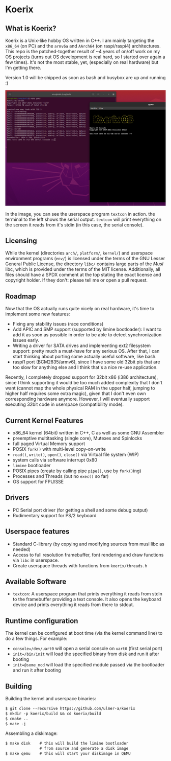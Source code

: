 # Koerix

## What is Koerix?
Koerix is a Unix-like hobby OS written in C++. I am mainly targeting the
`x86_64` (on PC) and the `armv6a` and `AArch64` (on raspi/raspi4) architectures.
This repo is the patched-together result of ~4 years of on/off work on my
OS projects (turns out OS development is real hard, so I started over again
a few times). It's not the most stable, yet, (especially on real hardware) but I'm
getting there.

Version 1.0 will be shipped as soon as bash and busybox are up and running :)

![Screenshot](screenshot.png)

In the image, you can see the userspace program `textcon` in action. the terminal
to the left shows the serial output. `textcon` will print everything on the screen
it reads from it's stdin (in this case, the serial console). 

## Licensing
While the kernel (directories `arch/`, `platform/`, `kernel/`) and userspace environment
programs (`env/`) is licensed under the terms of the GNU Lesser General Public License,
the directory `libc/` contains large parts of the *Musl* libc, which is provided under
the terms of the MIT license. Additionally, all files should have a SPDX comment at the top
stating the exact license and copyright holder. If they don't: please tell me or open
a pull request.

## Roadmap
Now that the OS actually runs quite nicely on real hardware, it's time to implement some
new features:
* Fixing any stability issues (race conditions)
* Add APIC and SMP support (supported by limine bootloader): I want to add it as soon
as possible in order to be able to detect synchronization issues early.
* Writing a driver for SATA drives and implementing ext2 filesystem support: pretty much
a must-have for any serious OS. After that, I can start thinking about porting some
actually useful software, like bash.
* raspi1 port (BCM2835/armv6), since I have some old 32bit pis that are too slow
for anything else and I think that's a nice re-use application.

Recently, I completely dropped support for 32bit x86 (i386 architecture), since I think
supporting it would be too much added complexity that I don't want (cannot map the whole
physical RAM in the upper half, jumping to higher half requires some extra magic), given
that I don't even own corresponding hardware anymore. However, I will eventually support
executing 32bit code in userspace (compatibility mode).

## Current Kernel Features
* x86\_64 kernel (64bit) written in C++, C as well as some GNU Assembler
* preemptive multitasking (single core), Mutexes and Spinlocks
* full paged Virtual Memory support
* POSIX `fork()` with multi-level copy-on-write
* `read()`, `write()`, `open()`, `close()` via Virtual file system (WIP)
* system calls via software interrupt 0x80
* `limine` bootloader
* POSIX pipes (create by calling pipe `pipe()`, use by `fork()`ing)
* Processes and Threads (but no `exec()` so far)
* OS support for FPU/SSE

## Drivers
* PC Serial port driver (for getting a shell and some debug output)
* Rudimentary support for PS/2 keyboard

## Userspace features
* Standard C-library (by copying and modifying sources from musl libc as needed)
* Access to full resolution framebuffer, font rendering and draw functions via
`libc` in userspace.
* Create userspace threads with functions from `koerix/threads.h`

## Available Software
* `textcon`: A userspace program that prints everything it reads from stdin to the
framebuffer providing a text console. It also opens the keyboard device and prints
everything it reads from there to stdout.

## Runtime configuration
The kernel can be configured at boot time (via the kernel command line) 
to do a few things. For example:
* `console=/dev/uart0` will open a serial console on `uart0` (first serial port)
* `init=/bin/init` will load the specified binary from disk and run it after booting
* `init=@some_mod` will load the specified module passed via the bootloader and run it after booting

## Building
Building the kernel and userspace binaries:
```
$ git clone --recursive https://github.com/ulmer-a/koerix
$ mkdir -p koerix/build && cd koerix/build
$ cmake ..
$ make -j
```

Assembling a diskimage:
```
$ make disk    # this will build the limine bootloader
               # from source and generate a disk image
$ make qemu    # this will start your diskimage in QEMU
```
